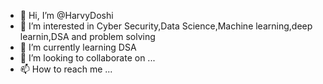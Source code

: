 - 👋 Hi, I’m @HarvyDoshi
- 👀 I’m interested in Cyber Security,Data Science,Machine learning,deep learnin,DSA and problem solving
- 🌱 I’m currently learning DSA
- 💞️ I’m looking to collaborate on ...
- 📫 How to reach me ...

<!---
HarvyDoshi/HarvyDoshi is a ✨ special ✨ repository because its `README.md` (this file) appears on your GitHub profile.
You can click the Preview link to take a look at your changes.
--->
